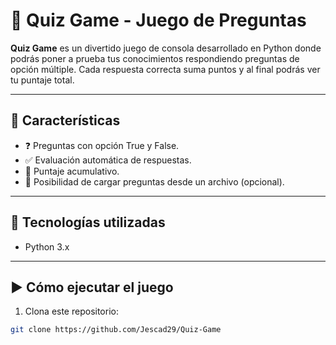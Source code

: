 # 🎯 Quiz Game - Juego de Preguntas

**Quiz Game** es un divertido juego de consola desarrollado en Python donde podrás poner a prueba tus conocimientos respondiendo preguntas de opción múltiple. Cada respuesta correcta suma puntos y al final podrás ver tu puntaje total.

---

## 🧠 Características

- ❓ Preguntas con opción True y False.
- ✅ Evaluación automática de respuestas.
- 🎯 Puntaje acumulativo.
- 💾 Posibilidad de cargar preguntas desde un archivo (opcional).

---

## 📌 Tecnologías utilizadas

- Python 3.x

---

## ▶️ Cómo ejecutar el juego

1. Clona este repositorio:

```bash
git clone https://github.com/Jescad29/Quiz-Game
```
